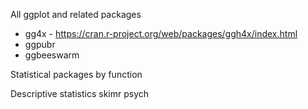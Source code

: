 
All ggplot and related packages

- gg4x - https://cran.r-project.org/web/packages/ggh4x/index.html
- ggpubr
- ggbeeswarm


Statistical packages by function

Descriptive statistics
skimr
psych
